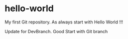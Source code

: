 # hello-world
My first Git repository. As always start with Hello World !!!

Update for DevBranch. Good Start with Git branch
